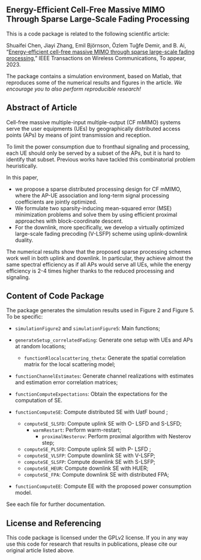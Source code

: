 ## Energy-Efficient Cell-Free Massive MIMO Through Sparse Large-Scale Fading Processing

This is a code package is related to the following scientific article:

Shuaifei Chen, Jiayi Zhang, Emil Björnson, Özlem Tuğfe Demir, and B. Ai, “[Energy-efficient cell-free massive MIMO through sparse large-scale fading processing](https://arxiv.org/abs/2208.13552),” IEEE Transactions on Wireless Communications, To appear, 2023.

The package contains a simulation environment, based on Matlab, that reproduces some of the numerical results and figures in the article. *We encourage you to also perform reproducible research!*

## Abstract of Article

Cell-free massive multiple-input multiple-output (CF mMIMO) systems serve the user equipments (UEs) by geographically distributed access points (APs) by means of joint transmission and reception. 

To limit the power consumption due to fronthaul signaling and processing, each UE should only be served by a subset of the APs, but it is hard to identify that subset. Previous works have tackled this combinatorial problem heuristically. 

In this paper, 

- we propose a sparse distributed processing design for CF mMIMO, where the AP-UE association and long-term signal processing coefficients are jointly optimized. 
- We formulate two sparsity-inducing mean-squared error (MSE) minimization problems and solve them by using efficient proximal approaches with block-coordinate descent. 
- For the downlink, more specifically, we develop a virtually optimized large-scale fading precoding (V-LSFP) scheme using uplink-downlink duality. 

The numerical results show that the proposed sparse processing schemes work well in both uplink and downlink. In particular, they achieve almost the same spectral efficiency as if all APs would serve all UEs, while the energy efficiency is 2-4 times higher thanks to the reduced processing and signaling.

## Content of Code Package

The package generates the simulation results used in Figure 2 and Figure 5. To be specific:

- `simulationFigure2`  and `simulationFigure5`: Main functions;
- `generateSetup_correlatedFading`: Generate one setup with UEs and APs at random locations;
  - `functionRlocalscattering_theta`: Generate the spatial correlation matrix for the local scattering model;
- `functionChannelEstimates`: Generate channel realizations with estimates and estimation error correlation matrices;
- `functionComputeExpectations`: Obtain the expectations for the computation of SE.
- `functionComputeSE`: Compute distributed SE with UatF bound ;
  - `computeSE_SLSFD`: Compute uplink SE with O- LSFD and S-LSFD;
    - `warmRestart`: Perform warm-restart;
      - `proximalNesterov`: Perform proximal algorithm with Nesterov step;
  - `computeSE_PLSFD`: Compute uplink SE with P- LSFD ;
  - `computeSE_VLSFP`: Compute downlink SE with V-LSFP;
  - `computeSE_SLSFP`: Compute downlink SE with S-LSFP;
  - `computeSE_HEUR`: Compute downlink SE with HUER;
  - `computeSE_FPA`: Compute downlink SE with distributed FPA;

- `functionComputeEE`: Compute EE with the proposed power consumption model.

See each file for further documentation.


## License and Referencing

This code package is licensed under the GPLv2 license. If you in any way use this code for research that results in publications, please cite our original article listed above.

